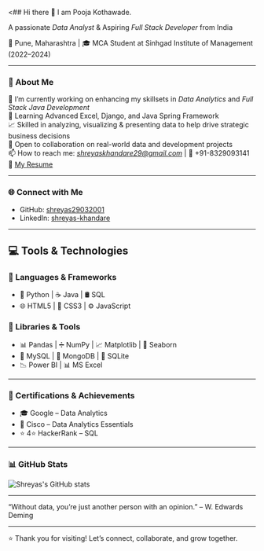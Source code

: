 <## Hi there 👋
I am Pooja Kothawade.

A passionate *Data Analyst* & Aspiring *Full Stack Developer* from India

📍 Pune, Maharashtra | 🎓 MCA Student at Sinhgad Institute of Management (2022–2024)

---

### 💼 About Me

🔭 I’m currently working on enhancing my skillsets in *Data Analytics* and *Full Stack Java Development*  
🌱 Learning Advanced Excel, Django, and Java Spring Framework  
📈 Skilled in analyzing, visualizing & presenting data to help drive strategic business decisions  
🤝 Open to collaboration on real-world data and development projects  
📫 How to reach me: *shreyaskhandare29@gmail.com* | 📱 +91-8329093141  
📄 [My Resume]()

---

### 🌐 Connect with Me

- GitHub: [shreyas29032001](https://github.com/shreyas29032001)  
- LinkedIn: [shreyas-khandare](https://www.linkedin.com/in/shreyas-khandare-/)

---

## 💻 Tools & Technologies

### 🔹 Languages & Frameworks
- 🐍 Python | ☕ Java | 🛢 SQL  
- 🌐 HTML5 | 🎨 CSS3 | ⚙ JavaScript  


### 🔹 Libraries & Tools
- 📊 Pandas | ➗ NumPy | 📈 Matplotlib | 🌈 Seaborn  
- 🐬 MySQL | 🍃 MongoDB | 💾 SQLite  
- 📉 Power BI | 📊 MS Excel



---

### 📜 Certifications & Achievements

- 🎓 Google – Data Analytics  
- 🧠 Cisco – Data Analytics Essentials  
- ⭐ 4⭐ HackerRank – SQL

---

### 📊 GitHub Stats

![Shreyas's GitHub stats](https://github-readme-stats.vercel.app/api?username=shreyas29032001&show_icons=true&theme=gruvbox)

---

 “Without data, you’re just another person with an opinion.” – W. Edwards Deming

---

⭐ Thank you for visiting! Let’s connect, collaborate, and grow together.


>
